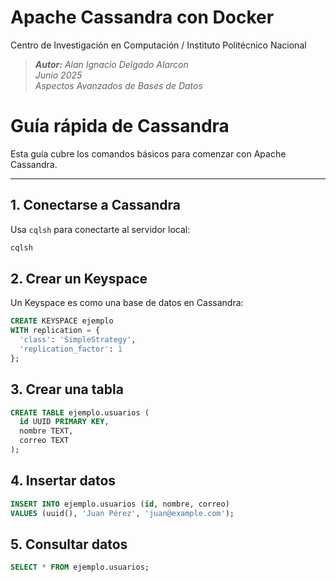 # Apache Cassandra con Docker
Centro de Investigación en Computación / Instituto Politécnico Nacional

> _**Autor:** Alan Ignacio Delgado Alarcon_  
> *Junio 2025*  
> *Aspectos Avanzados de Bases de Datos*

# Guía rápida de Cassandra

Esta guía cubre los comandos básicos para comenzar con Apache Cassandra.

---

## 1. Conectarse a Cassandra

Usa `cqlsh` para conectarte al servidor local:

```bash
cqlsh
```

## 2. Crear un Keyspace
Un Keyspace es como una base de datos en Cassandra:

```sql
CREATE KEYSPACE ejemplo
WITH replication = {
  'class': 'SimpleStrategy',
  'replication_factor': 1
};
```

## 3. Crear una tabla
```sql
CREATE TABLE ejemplo.usuarios (
  id UUID PRIMARY KEY,
  nombre TEXT,
  correo TEXT
);
```

## 4. Insertar datos
```sql
INSERT INTO ejemplo.usuarios (id, nombre, correo)
VALUES (uuid(), 'Juan Pérez', 'juan@example.com');
```

## 5. Consultar datos
```sql
SELECT * FROM ejemplo.usuarios;
```
